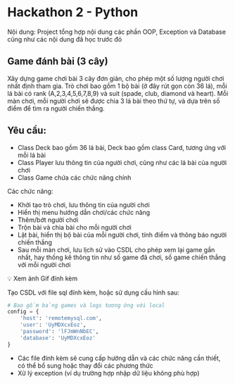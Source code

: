 # Hackathon 2 - Python

Nội dung: Project tổng hợp nội dung các phần OOP, Exception và Database cũng như các nội dung đã học trước đó

## Game đánh bài (3 cây)

Xây dựng game chơi bài 3 cây đơn giản, cho phép một số lượng người chơi nhất định tham gia. Trò chơi bao gồm 1 bộ bài (ở đây rút gọn còn 36 lá), mỗi lá bài có rank (A,2,3,4,5,6,7,8,9) và suit (spade, club, diamond và heart). 
Mỗi màn chơi, mỗi người chơi sẽ được chia 3 lá bài theo thứ tự, và dựa trên số điểm để tìm ra người chiến thắng.

## Yêu cầu:

-   Class Deck bao gồm 36 lá bài, Deck bao gồm class Card, tương ứng với mỗi lá bài
-   Class Player lưu thông tin của người chơi, cũng như các lá bài của người chơi
-   Class Game chứa các chức năng chính

Các chức năng:

-   Khởi tạo trò chơi, lưu thông tin của người chơi
-   Hiển thị menu hướng dẫn chơi/các chức năng
-   Thêm/bớt người chơi
-   Trộn bài và chia bài cho mỗi người chơi
-   Lật bài, hiển thị bộ bài của mỗi người chơi, tính điểm và thông báo người chiến thắng
-   Sau mỗi màn chơi, lưu lịch sử vào CSDL cho phép xem lại game gần nhất, hay thống kê thông tin như số game đã chơi, số game chiến thắng với mỗi người chơi

💡 Xem ảnh Gif đính kèm

Tạo CSDL với file sql đính kèm, hoặc sử dụng cấu hình sau:

```python
# Bao gồm bảng games và logs tương ứng với local
config = {
    'host': 'remotemysql.com',
    'user': 'UyMDXcxEoz',
    'password': 'lFJmWnNbEC',
    'database': 'UyMDXcxEoz'
}
```

-   Các file đính kèm sẽ cung cấp hướng dẫn và các chức năng cần thiết, có thể bổ sung hoặc thay đổi các phương thức
-   Xử lý exception (ví dụ trường hợp nhập dữ liệu không phù hợp)
